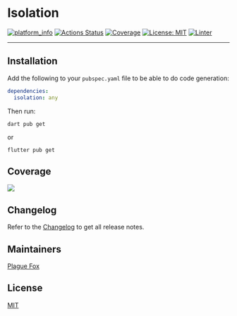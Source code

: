 # Isolation

[![platform_info](https://img.shields.io/pub/v/isolation.svg)](https://pub.dev/packages/isolation)
[![Actions Status](https://github.com/PlugFox/isolation/actions/workflows/checkout.yml/badge.svg)](https://github.com/PlugFox/isolation/actions/workflows/checkout.yml)
[![Coverage](https://codecov.io/gh/PlugFox/isolation/branch/master/graph/badge.svg)](https://codecov.io/gh/PlugFox/isolation)
[![License: MIT](https://img.shields.io/badge/license-MIT-purple.svg)](https://opensource.org/licenses/MIT)
[![Linter](https://img.shields.io/badge/style-linter-40c4ff.svg)](https://dart-lang.github.io/linter/lints/)

---

## Installation

Add the following to your `pubspec.yaml` file to be able to do code generation:

```yaml
dependencies:
  isolation: any
```

Then run:

```shell
dart pub get
```

or

```shell
flutter pub get
```

## Coverage

[![](https://codecov.io/gh/PlugFox/isolation/branch/master/graphs/sunburst.svg)](https://codecov.io/gh/PlugFox/isolation/branch/master)

## Changelog

Refer to the [Changelog](https://github.com/plugfox/isolation/blob/master/CHANGELOG.md) to get all release notes.

## Maintainers

[Plague Fox](https://plugfox.dev)

## License

[MIT](https://github.com/plugfox/isolation/blob/master/LICENSE)
